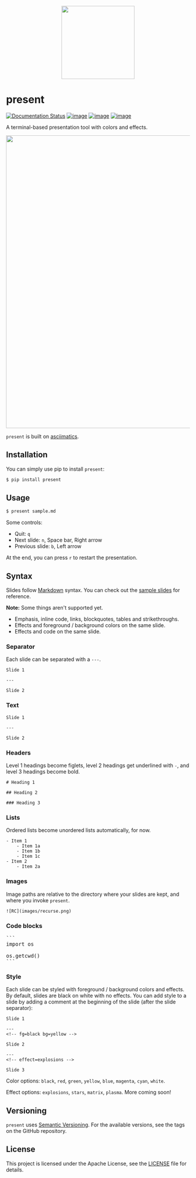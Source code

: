 <p align="center">
   <img src="https://raw.githubusercontent.com/vinayak-mehta/present/master/docs/_static/present.png" width="200">
</p>

# present

[![Documentation Status](https://readthedocs.org/projects/present/badge/?version=latest)](https://present.readthedocs.io/en/latest/) [![image](https://img.shields.io/pypi/v/present.svg)](https://pypi.org/project/present/) [![image](https://img.shields.io/pypi/pyversions/present.svg)](https://pypi.org/project/present/) [![image](https://img.shields.io/badge/code%20style-black-000000.svg)](https://github.com/ambv/black)

A terminal-based presentation tool with colors and effects.

<p align="center">
   <img src="https://raw.githubusercontent.com/vinayak-mehta/present/master/docs/_static/demo.gif" width="800">
</p>

`present` is built on [asciimatics](https://github.com/peterbrittain/asciimatics).

## Installation

You can simply use pip to install `present`:

```bash
$ pip install present
```

## Usage

```bash
$ present sample.md
```

Some controls:

- Quit: `q`
- Next slide: `n`, Space bar, Right arrow
- Previous slide: `b`, Left arrow

At the end, you can press `r` to restart the presentation.

## Syntax

Slides follow [Markdown](https://guides.github.com/features/mastering-markdown/) syntax. You can check out the [sample slides](https://github.com/vinayak-mehta/present/blob/master/examples/sample.md) for reference.

**Note:** Some things aren't supported yet.
- Emphasis, inline code, links, blockquotes, tables and strikethroughs.
- Effects and foreground / background colors on the same slide.
- Effects and code on the same slide.

### Separator

Each slide can be separated with a `---`.

```
Slide 1

---

Slide 2
```

### Text

```
Slide 1

---

Slide 2
```

### Headers

Level 1 headings become figlets, level 2 headings get underlined with `-`, and level 3 headings become bold.

```
# Heading 1

## Heading 2

### Heading 3
```

### Lists

Ordered lists become unordered lists automatically, for now.

```
- Item 1
    - Item 1a
    - Item 1b
    - Item 1c
- Item 2
    - Item 2a
```

### Images

Image paths are relative to the directory where your slides are kept, and where you invoke `present`.

```
![RC](images/recurse.png)
```

### Code blocks

<pre>
```
import os

os.getcwd()
```
</pre>

### Style

Each slide can be styled with foreground / background colors and effects. By default, slides are black on white with no effects. You can add style to a slide by adding a comment at the beginning of the slide (after the slide separator):

```
Slide 1

---
<!-- fg=black bg=yellow -->

Slide 2

---
<!-- effect=explosions -->

Slide 3
```

Color options: `black`, `red`, `green`, `yellow`, `blue`, `magenta`, `cyan`, `white`.

Effect options: `explosions`, `stars`, `matrix`, `plasma`. More coming soon!

## Versioning

`present` uses [Semantic Versioning](https://semver.org/). For the available versions, see the tags on the GitHub repository.

## License

This project is licensed under the Apache License, see the [LICENSE](https://github.com/vinayak-mehta/present/blob/master/LICENSE) file for details.

